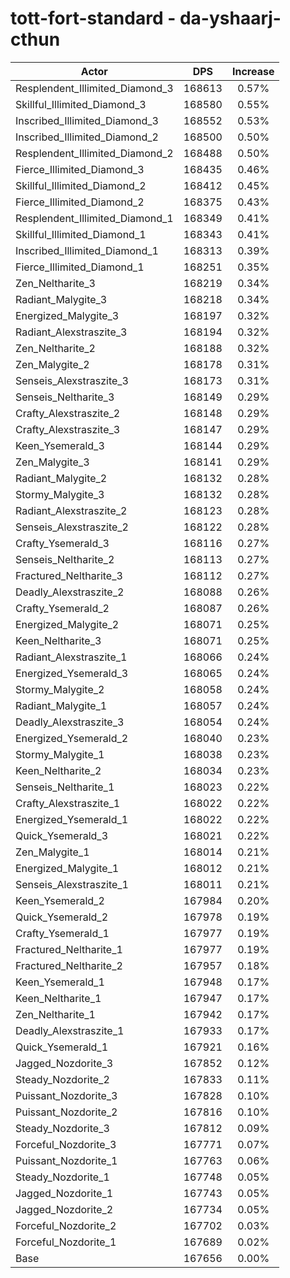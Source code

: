 # tott-fort-standard - da-yshaarj-cthun
| Actor | DPS | Increase |
|---|:---:|:---:|
|Resplendent_Illimited_Diamond_3|168613|0.57%|
|Skillful_Illimited_Diamond_3|168580|0.55%|
|Inscribed_Illimited_Diamond_3|168552|0.53%|
|Inscribed_Illimited_Diamond_2|168500|0.50%|
|Resplendent_Illimited_Diamond_2|168488|0.50%|
|Fierce_Illimited_Diamond_3|168435|0.46%|
|Skillful_Illimited_Diamond_2|168412|0.45%|
|Fierce_Illimited_Diamond_2|168375|0.43%|
|Resplendent_Illimited_Diamond_1|168349|0.41%|
|Skillful_Illimited_Diamond_1|168343|0.41%|
|Inscribed_Illimited_Diamond_1|168313|0.39%|
|Fierce_Illimited_Diamond_1|168251|0.35%|
|Zen_Neltharite_3|168219|0.34%|
|Radiant_Malygite_3|168218|0.34%|
|Energized_Malygite_3|168197|0.32%|
|Radiant_Alexstraszite_3|168194|0.32%|
|Zen_Neltharite_2|168188|0.32%|
|Zen_Malygite_2|168178|0.31%|
|Senseis_Alexstraszite_3|168173|0.31%|
|Senseis_Neltharite_3|168149|0.29%|
|Crafty_Alexstraszite_2|168148|0.29%|
|Crafty_Alexstraszite_3|168147|0.29%|
|Keen_Ysemerald_3|168144|0.29%|
|Zen_Malygite_3|168141|0.29%|
|Radiant_Malygite_2|168132|0.28%|
|Stormy_Malygite_3|168132|0.28%|
|Radiant_Alexstraszite_2|168123|0.28%|
|Senseis_Alexstraszite_2|168122|0.28%|
|Crafty_Ysemerald_3|168116|0.27%|
|Senseis_Neltharite_2|168113|0.27%|
|Fractured_Neltharite_3|168112|0.27%|
|Deadly_Alexstraszite_2|168088|0.26%|
|Crafty_Ysemerald_2|168087|0.26%|
|Energized_Malygite_2|168071|0.25%|
|Keen_Neltharite_3|168071|0.25%|
|Radiant_Alexstraszite_1|168066|0.24%|
|Energized_Ysemerald_3|168065|0.24%|
|Stormy_Malygite_2|168058|0.24%|
|Radiant_Malygite_1|168057|0.24%|
|Deadly_Alexstraszite_3|168054|0.24%|
|Energized_Ysemerald_2|168040|0.23%|
|Stormy_Malygite_1|168038|0.23%|
|Keen_Neltharite_2|168034|0.23%|
|Senseis_Neltharite_1|168023|0.22%|
|Crafty_Alexstraszite_1|168022|0.22%|
|Energized_Ysemerald_1|168022|0.22%|
|Quick_Ysemerald_3|168021|0.22%|
|Zen_Malygite_1|168014|0.21%|
|Energized_Malygite_1|168012|0.21%|
|Senseis_Alexstraszite_1|168011|0.21%|
|Keen_Ysemerald_2|167984|0.20%|
|Quick_Ysemerald_2|167978|0.19%|
|Crafty_Ysemerald_1|167977|0.19%|
|Fractured_Neltharite_1|167977|0.19%|
|Fractured_Neltharite_2|167957|0.18%|
|Keen_Ysemerald_1|167948|0.17%|
|Keen_Neltharite_1|167947|0.17%|
|Zen_Neltharite_1|167942|0.17%|
|Deadly_Alexstraszite_1|167933|0.17%|
|Quick_Ysemerald_1|167921|0.16%|
|Jagged_Nozdorite_3|167852|0.12%|
|Steady_Nozdorite_2|167833|0.11%|
|Puissant_Nozdorite_3|167828|0.10%|
|Puissant_Nozdorite_2|167816|0.10%|
|Steady_Nozdorite_3|167812|0.09%|
|Forceful_Nozdorite_3|167771|0.07%|
|Puissant_Nozdorite_1|167763|0.06%|
|Steady_Nozdorite_1|167748|0.05%|
|Jagged_Nozdorite_1|167743|0.05%|
|Jagged_Nozdorite_2|167734|0.05%|
|Forceful_Nozdorite_2|167702|0.03%|
|Forceful_Nozdorite_1|167689|0.02%|
|Base|167656|0.00%|

